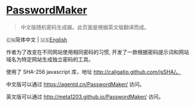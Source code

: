 <h1>
    <a href="#" target="_blank">PasswordMaker</a>
</h1>

> 中文版随机密码生成器。此页面是根据英文版翻译而成。

🇨🇳简体中文 | 🇺🇸[English](./README-en-US.md)

作者为了改变在不同网站使用相同密码的习惯, 开发了一款根据密码提示词和网站域名为特定网站生成独立密码的工具。

使用了 SHA-256 javascript 库，地址 http://caligatio.github.com/jsSHA/。

中文版可以通过 https://agentd.cn/PasswordMaker/ 访问。

英文版可以通过 http://meta1203.github.io/PasswordMaker/ 访问。
